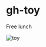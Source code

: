 # gh-toy
Free lunch

![toy](https://user-images.githubusercontent.com/85460283/205684096-9ef41885-20c4-453b-8026-63b473138782.gif)
